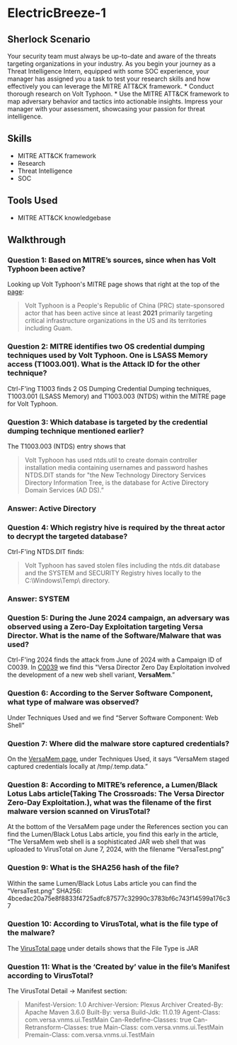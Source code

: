 # ElectricBreeze-1

## Sherlock Scenario
Your security team must always be up-to-date and aware of the threats targeting organizations in your industry. As you begin your journey as a Threat Intelligence Intern, equipped with some SOC experience, your manager has assigned you a task to test your research skills and how effectively you can leverage the MITRE ATT&CK framework. * Conduct thorough research on Volt Typhoon. * Use the MITRE ATT&CK framework to map adversary behavior and tactics into actionable insights. Impress your manager with your assessment, showcasing your passion for threat intelligence.

## Skills
- MITRE ATT&CK framework
- Research
- Threat Intelligence
- SOC

## Tools Used
- MITRE ATT&CK knowledgebase

## Walkthrough

### Question 1: Based on MITRE’s sources, since when has Volt Typhoon been active?
Looking up Volt Typhoon's MITRE page shows that right at the top of the [page](https://attack.mitre.org/groups/G1017/):
> Volt Typhoon is a People's Republic of China (PRC) state-sponsored actor that has been active since at least **2021** primarily targeting critical infrastructure organizations in the US and its territories including Guam. 

### Question 2: MITRE identifies two OS credential dumping techniques used by Volt Typhoon. One is LSASS Memory access (T1003.001). What is the Attack ID for the other technique?
Ctrl-F'ing T1003 finds 2 OS Dumping Credential Dumping techniques, T1003.001 (LSASS Memory) and T1003.003 (NTDS) within the MITRE page for Volt Typhoon.

### Question 3: Which database is targeted by the credential dumping technique mentioned earlier?
The T1003.003 (NTDS) entry shows that
> Volt Typhoon has used ntds.util to create domain controller installation media containing usernames and password hashes
NTDS.DIT stands for "the New Technology Directory Services Directory Information Tree, is the database for Active Directory Domain Services (AD DS).”
### Answer: Active Directory


### Question 4: Which registry hive is required by the threat actor to decrypt the targeted database?
Ctrl-F'ing NTDS.DIT finds:
> Volt Typhoon has saved stolen files including the ntds.dit database and the SYSTEM and SECURITY Registry hives locally to the C:\Windows\Temp\ directory.
### Answer: SYSTEM


### Question 5: During the June 2024 campaign, an adversary was observed using a Zero-Day Exploitation targeting Versa Director. What is the name of the Software/Malware that was used?
Ctrl-F'ing 2024 finds the attack from June of 2024 with a Campaign ID of C0039. In [C0039](https://attack.mitre.org/campaigns/C0039/) we find this "Versa Director Zero Day Exploitation involved the development of a new web shell variant, **VersaMem**.”

### Question 6: According to the Server Software Component, what type of malware was observed?
Under Techniques Used and we find “Server Software Component: Web Shell”

### Question 7: Where did the malware store captured credentials?
On the [VersaMem page](https://attack.mitre.org/software/S1154/), under Techniques Used, it says “VersaMem staged captured credentials locally at /tmp/.temp.data.”

### Question 8: According to MITRE’s reference, a Lumen/Black Lotus Labs article(Taking The Crossroads: The Versa Director Zero-Day Exploitation.), what was the filename of the first malware version scanned on VirusTotal?
At the bottom of the VersaMem page under the References section you can find the Lumen/Black Lotus Labs article, you find this early in the article, “The VersaMem web shell is a sophisticated JAR web shell that was uploaded to VirusTotal on June 7, 2024, with the filename “VersaTest.png” 

### Question 9: What is the SHA256 hash of the file?
Within the same Lumen/Black Lotus Labs article you can find the “VersaTest.png” SHA256: 4bcedac20a75e8f8833f4725adfc87577c32990c3783bf6c743f14599a176c37

### Question 10: According to VirusTotal, what is the file type of the malware?
The [VirusTotal page](https://www.virustotal.com/gui/file/4bcedac20a75e8f8833f4725adfc87577c32990c3783bf6c743f14599a176c37) under details shows that the File Type is JAR

### Question 11: What is the ‘Created by’ value in the file’s Manifest according to VirusTotal?
The VirusTotal Detail -> Manifest section:
> Manifest-Version: 1.0
> Archiver-Version: Plexus Archiver
> Created-By: Apache Maven 3.6.0
> Built-By: versa
> Build-Jdk: 11.0.19
> Agent-Class: com.versa.vnms.ui.TestMain
> Can-Redefine-Classes: true
> Can-Retransform-Classes: true
> Main-Class: com.versa.vnms.ui.TestMain
> Premain-Class: com.versa.vnms.ui.TestMain

